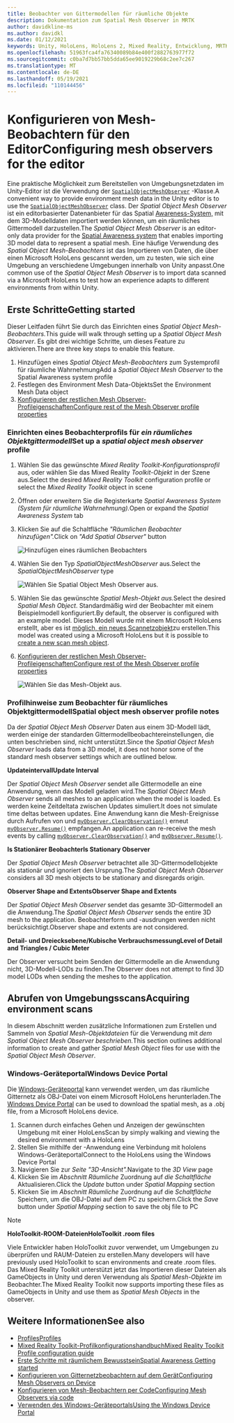 ```yaml
---
title: Beobachter von Gittermodellen für räumliche Objekte
description: Dokumentation zum Spatial Mesh Observer in MRTK
author: davidkline-ms
ms.author: davidkl
ms.date: 01/12/2021
keywords: Unity, HoloLens, HoloLens 2, Mixed Reality, Entwicklung, MRTK,
ms.openlocfilehash: 51963fca4fa76340089b84e400f2882763977f72
ms.sourcegitcommit: c0ba7d7bb57bb5dda65ee9019229b68c2ee7c267
ms.translationtype: MT
ms.contentlocale: de-DE
ms.lasthandoff: 05/19/2021
ms.locfileid: "110144456"
---
```

# <a name="configuring-mesh-observers-for-the-editor"></a><span data-ttu-id="de2dc-104">Konfigurieren von Mesh-Beobachtern für den Editor</span><span class="sxs-lookup"><span data-stu-id="de2dc-104">Configuring mesh observers for the editor</span></span>

<span data-ttu-id="de2dc-105">Eine praktische Möglichkeit zum Bereitstellen von Umgebungsnetzdaten im Unity-Editor ist die Verwendung der [`SpatialObjectMeshObserver`](xref:Microsoft.MixedReality.Toolkit.SpatialObjectMeshObserver.SpatialObjectMeshObserver) -Klasse.</span><span class="sxs-lookup"><span data-stu-id="de2dc-105">A convenient way to provide environment mesh data in the Unity editor is to use the [`SpatialObjectMeshObserver`](xref:Microsoft.MixedReality.Toolkit.SpatialObjectMeshObserver.SpatialObjectMeshObserver) class.</span></span> <span data-ttu-id="de2dc-106">Der *Spatial Object Mesh Observer* ist ein editorbasierter Datenanbieter für das Spatial [Awareness-System,](spatial-awareness-getting-started.md) mit dem 3D-Modelldaten importiert werden können, um ein räumliches Gittermodell darzustellen.</span><span class="sxs-lookup"><span data-stu-id="de2dc-106">The *Spatial Object Mesh Observer* is an editor-only data provider for the [Spatial Awareness system](spatial-awareness-getting-started.md) that enables importing 3D model data to represent a spatial mesh.</span></span> <span data-ttu-id="de2dc-107">Eine häufige Verwendung des *Spatial Object Mesh-Beobachters* ist das Importieren von Daten, die über einen Microsoft HoloLens gescannt werden, um zu testen, wie sich eine Umgebung an verschiedene Umgebungen innerhalb von Unity anpasst.</span><span class="sxs-lookup"><span data-stu-id="de2dc-107">One common use of the *Spatial Object Mesh Observer* is to import data scanned via a Microsoft HoloLens to test how an experience adapts to different environments from within Unity.</span></span>

## <a name="getting-started"></a><span data-ttu-id="de2dc-108">Erste Schritte</span><span class="sxs-lookup"><span data-stu-id="de2dc-108">Getting started</span></span>

<span data-ttu-id="de2dc-109">Dieser Leitfaden führt Sie durch das Einrichten eines *Spatial Object Mesh-Beobachters.*</span><span class="sxs-lookup"><span data-stu-id="de2dc-109">This guide will walk through setting up a *Spatial Object Mesh Observer*.</span></span> <span data-ttu-id="de2dc-110">Es gibt drei wichtige Schritte, um dieses Feature zu aktivieren.</span><span class="sxs-lookup"><span data-stu-id="de2dc-110">There are three key steps to enable this feature.</span></span>

1. <span data-ttu-id="de2dc-111">Hinzufügen eines *Spatial Object Mesh-Beobachters* zum Systemprofil für räumliche Wahrnehmung</span><span class="sxs-lookup"><span data-stu-id="de2dc-111">Add a *Spatial Object Mesh Observer* to the Spatial Awareness system profile</span></span>
1. <span data-ttu-id="de2dc-112">Festlegen des Environment Mesh Data-Objekts</span><span class="sxs-lookup"><span data-stu-id="de2dc-112">Set the Environment Mesh Data object</span></span>
1. [<span data-ttu-id="de2dc-113">Konfigurieren der restlichen Mesh Observer-Profileigenschaften</span><span class="sxs-lookup"><span data-stu-id="de2dc-113">Configure rest of the Mesh Observer profile properties</span></span>](configuring-spatial-awareness-mesh-observer.md)

### <a name="set-up-a-spatial-object-mesh-observer-profile"></a><span data-ttu-id="de2dc-114">Einrichten eines Beobachterprofils für *ein räumliches Objektgittermodell*</span><span class="sxs-lookup"><span data-stu-id="de2dc-114">Set up a *spatial object mesh observer* profile</span></span>

1. <span data-ttu-id="de2dc-115">Wählen Sie das gewünschte *Mixed Reality Toolkit-Konfigurationsprofil* aus, oder wählen Sie das Mixed Reality *Toolkit-Objekt* in der Szene aus.</span><span class="sxs-lookup"><span data-stu-id="de2dc-115">Select the desired *Mixed Reality Toolkit* configuration profile or select the *Mixed Reality Toolkit* object in scene</span></span>
1. <span data-ttu-id="de2dc-116">Öffnen oder erweitern Sie die Registerkarte *Spatial Awareness System (System für räumliche Wahrnehmung).*</span><span class="sxs-lookup"><span data-stu-id="de2dc-116">Open or expand the *Spatial Awareness System* tab</span></span>
1. <span data-ttu-id="de2dc-117">Klicken Sie auf die Schaltfläche *"Räumlichen Beobachter hinzufügen".*</span><span class="sxs-lookup"><span data-stu-id="de2dc-117">Click on *"Add Spatial Observer"* button</span></span>

    ![Hinzufügen eines räumlichen Beobachters](../images/spatial-awareness/AddObserver.png)

1. <span data-ttu-id="de2dc-119">Wählen Sie den Typ *SpatialObjectMeshObserver* aus.</span><span class="sxs-lookup"><span data-stu-id="de2dc-119">Select the *SpatialObjectMeshObserver* type</span></span>

    ![Wählen Sie Spatial Object Mesh Observer aus.](../images/spatial-awareness/SelectObjectObserver.png)

1. <span data-ttu-id="de2dc-121">Wählen Sie das gewünschte *Spatial Mesh-Objekt aus.*</span><span class="sxs-lookup"><span data-stu-id="de2dc-121">Select the desired *Spatial Mesh Object*.</span></span> <span data-ttu-id="de2dc-122">Standardmäßig wird der Beobachter mit einem Beispielmodell konfiguriert.</span><span class="sxs-lookup"><span data-stu-id="de2dc-122">By default, the observer is configured with an example model.</span></span> <span data-ttu-id="de2dc-123">Dieses Modell wurde mit einem Microsoft HoloLens erstellt, aber es ist [möglich, ein neues Scannetzobjekt](#acquiring-environment-scans)zu erstellen.</span><span class="sxs-lookup"><span data-stu-id="de2dc-123">This model was created using a Microsoft HoloLens but it is possible to [create a new scan mesh object](#acquiring-environment-scans).</span></span>
1. [<span data-ttu-id="de2dc-124">Konfigurieren der restlichen Mesh Observer-Profileigenschaften</span><span class="sxs-lookup"><span data-stu-id="de2dc-124">Configure rest of the Mesh Observer profile properties</span></span>](configuring-spatial-awareness-mesh-observer.md)

    ![Wählen Sie das Mesh-Objekt aus.](../images/spatial-awareness/ObjectObserverProfile.png)

### <a name="spatial-object-mesh-observer-profile-notes"></a><span data-ttu-id="de2dc-126">Profilhinweise zum Beobachter für räumliches Objektgittermodell</span><span class="sxs-lookup"><span data-stu-id="de2dc-126">Spatial object mesh observer profile notes</span></span>

<span data-ttu-id="de2dc-127">Da der *Spatial Object Mesh Observer* Daten aus einem 3D-Modell lädt, werden einige der standarden Gittermodellbeobachtereinstellungen, die unten beschrieben sind, nicht unterstützt.</span><span class="sxs-lookup"><span data-stu-id="de2dc-127">Since the *Spatial Object Mesh Observer* loads data from a 3D model, it does not honor some of the standard mesh observer settings which are outlined below.</span></span>

<span data-ttu-id="de2dc-128">**Updateintervall**</span><span class="sxs-lookup"><span data-stu-id="de2dc-128">**Update Interval**</span></span>

<span data-ttu-id="de2dc-129">Der  *Spatial Object Mesh Observer* sendet alle Gittermodelle an eine Anwendung, wenn das Modell geladen wird.</span><span class="sxs-lookup"><span data-stu-id="de2dc-129">The  *Spatial Object Mesh Observer* sends all meshes to an application when the model is loaded.</span></span> <span data-ttu-id="de2dc-130">Es werden keine Zeitdeltata zwischen Updates simuliert.</span><span class="sxs-lookup"><span data-stu-id="de2dc-130">It does not simulate time deltas between updates.</span></span> <span data-ttu-id="de2dc-131">Eine Anwendung kann die Mesh-Ereignisse durch Aufrufen von und [`myObserver.ClearObservation()`](xref:Microsoft.MixedReality.Toolkit.SpatialAwareness.IMixedRealitySpatialAwarenessObserver.ClearObservations) erneut [`myObserver.Resume()`](xref:Microsoft.MixedReality.Toolkit.SpatialAwareness.IMixedRealitySpatialAwarenessObserver.Resume) empfangen.</span><span class="sxs-lookup"><span data-stu-id="de2dc-131">An application can re-receive the mesh events by calling [`myObserver.ClearObservation()`](xref:Microsoft.MixedReality.Toolkit.SpatialAwareness.IMixedRealitySpatialAwarenessObserver.ClearObservations) and [`myObserver.Resume()`](xref:Microsoft.MixedReality.Toolkit.SpatialAwareness.IMixedRealitySpatialAwarenessObserver.Resume).</span></span>

<span data-ttu-id="de2dc-132">**Is Stationärer Beobachter**</span><span class="sxs-lookup"><span data-stu-id="de2dc-132">**Is Stationary Observer**</span></span>

<span data-ttu-id="de2dc-133">Der *Spatial Object Mesh Observer* betrachtet alle 3D-Gittermodellobjekte als stationär und ignoriert den Ursprung.</span><span class="sxs-lookup"><span data-stu-id="de2dc-133">The *Spatial Object Mesh Observer* considers all 3D mesh objects to be stationary and disregards origin.</span></span>

<span data-ttu-id="de2dc-134">**Observer Shape and Extents**</span><span class="sxs-lookup"><span data-stu-id="de2dc-134">**Observer Shape and Extents**</span></span>

<span data-ttu-id="de2dc-135">Der  *Spatial Object Mesh Observer* sendet das gesamte 3D-Gittermodell an die Anwendung.</span><span class="sxs-lookup"><span data-stu-id="de2dc-135">The  *Spatial Object Mesh Observer* sends the entire 3D mesh to the application.</span></span> <span data-ttu-id="de2dc-136">Beobachterform und -ausdrungen werden nicht berücksichtigt.</span><span class="sxs-lookup"><span data-stu-id="de2dc-136">Observer shape and extents are not considered.</span></span>

<span data-ttu-id="de2dc-137">**Detail- und Dreiecksebene/Kubische Verbrauchsmessung**</span><span class="sxs-lookup"><span data-stu-id="de2dc-137">**Level of Detail and Triangles / Cubic Meter**</span></span>

<span data-ttu-id="de2dc-138">Der Observer versucht beim Senden der Gittermodelle an die Anwendung nicht, 3D-Modell-LODs zu finden.</span><span class="sxs-lookup"><span data-stu-id="de2dc-138">The Observer does not attempt to find 3D model LODs when sending the meshes to the application.</span></span>

## <a name="acquiring-environment-scans"></a><span data-ttu-id="de2dc-139">Abrufen von Umgebungsscans</span><span class="sxs-lookup"><span data-stu-id="de2dc-139">Acquiring environment scans</span></span>

<span data-ttu-id="de2dc-140">In diesem Abschnitt werden zusätzliche Informationen zum Erstellen und Sammeln von *Spatial Mesh-Objektdateien* für die Verwendung mit *dem Spatial Object Mesh Observer beschrieben.*</span><span class="sxs-lookup"><span data-stu-id="de2dc-140">This section outlines additional information to create and gather *Spatial Mesh Object* files for use with the *Spatial Object Mesh Observer*.</span></span>

### <a name="windows-device-portal"></a><span data-ttu-id="de2dc-141">Windows-Geräteportal</span><span class="sxs-lookup"><span data-stu-id="de2dc-141">Windows Device Portal</span></span>

<span data-ttu-id="de2dc-142">Die [Windows-Geräteportal](/windows/mixed-reality/using-the-windows-device-portal) kann verwendet werden, um das räumliche Gitternetz als OBJ-Datei von einem Microsoft HoloLens herunterladen.</span><span class="sxs-lookup"><span data-stu-id="de2dc-142">The [Windows Device Portal](/windows/mixed-reality/using-the-windows-device-portal) can be used to download the spatial mesh, as a .obj file, from a Microsoft HoloLens device.</span></span>

1. <span data-ttu-id="de2dc-143">Scannen durch einfaches Gehen und Anzeigen der gewünschten Umgebung mit einer HoloLens</span><span class="sxs-lookup"><span data-stu-id="de2dc-143">Scan by simply walking and viewing the desired environment with a HoloLens</span></span>
1. <span data-ttu-id="de2dc-144">Stellen Sie mithilfe der -Anwendung eine Verbindung mit hololens Windows-Geräteportal</span><span class="sxs-lookup"><span data-stu-id="de2dc-144">Connect to the HoloLens using the Windows Device Portal</span></span>
1. <span data-ttu-id="de2dc-145">Navigieren Sie zur *Seite "3D-Ansicht".*</span><span class="sxs-lookup"><span data-stu-id="de2dc-145">Navigate to the *3D View* page</span></span>
1. <span data-ttu-id="de2dc-146">Klicken Sie im *Abschnitt Räumliche* Zuordnung auf *die Schaltfläche* Aktualisieren.</span><span class="sxs-lookup"><span data-stu-id="de2dc-146">Click the *Update* button under *Spatial Mapping* section</span></span>
1. <span data-ttu-id="de2dc-147">Klicken Sie im *Abschnitt Räumliche* Zuordnung auf die *Schaltfläche* Speichern, um die OBJ-Datei auf dem PC zu speichern.</span><span class="sxs-lookup"><span data-stu-id="de2dc-147">Click the *Save* button under *Spatial Mapping* section to save the obj file to PC</span></span>

> [!NOTE]
> <span data-ttu-id="de2dc-148">**HoloToolkit-ROOM-Dateien**</span><span class="sxs-lookup"><span data-stu-id="de2dc-148">**HoloToolkit .room files**</span></span>
>
> <span data-ttu-id="de2dc-149">Viele Entwickler haben HoloToolkit zuvor verwendet, um Umgebungen zu überprüfen und RAUM-Dateien zu erstellen.</span><span class="sxs-lookup"><span data-stu-id="de2dc-149">Many developers will have previously used HoloToolkit to scan environments and create .room files.</span></span> <span data-ttu-id="de2dc-150">Das Mixed Reality Toolkit unterstützt jetzt das Importieren dieser Dateien als GameObjects in Unity und deren Verwendung als *Spatial Mesh-Objekte* im Beobachter.</span><span class="sxs-lookup"><span data-stu-id="de2dc-150">The Mixed Reality Toolkit now supports importing these files as GameObjects in Unity and use them as *Spatial Mesh Objects* in the observer.</span></span>

## <a name="see-also"></a><span data-ttu-id="de2dc-151">Weitere Informationen</span><span class="sxs-lookup"><span data-stu-id="de2dc-151">See also</span></span>

- [<span data-ttu-id="de2dc-152">Profiles</span><span class="sxs-lookup"><span data-stu-id="de2dc-152">Profiles</span></span>](../profiles/profiles.md)
- [<span data-ttu-id="de2dc-153">Mixed Reality Toolkit-Profilkonfigurationshandbuch</span><span class="sxs-lookup"><span data-stu-id="de2dc-153">Mixed Reality Toolkit Profile configuration guide</span></span>](../../configuration/mixed-reality-configuration-guide.md)
- [<span data-ttu-id="de2dc-154">Erste Schritte mit räumlichem Bewusstsein</span><span class="sxs-lookup"><span data-stu-id="de2dc-154">Spatial Awareness Getting started</span></span>](spatial-awareness-getting-started.md)
- [<span data-ttu-id="de2dc-155">Konfigurieren von Gitternetzbeobachtern auf dem Gerät</span><span class="sxs-lookup"><span data-stu-id="de2dc-155">Configuring Mesh Observers on Device</span></span>](configuring-spatial-awareness-mesh-observer.md)
- [<span data-ttu-id="de2dc-156">Konfigurieren von Mesh-Beobachtern per Code</span><span class="sxs-lookup"><span data-stu-id="de2dc-156">Configuring Mesh Observers via code</span></span>](usage-guide.md)
- [<span data-ttu-id="de2dc-157">Verwenden des Windows-Geräteportals</span><span class="sxs-lookup"><span data-stu-id="de2dc-157">Using the Windows Device Portal</span></span>](/windows/mixed-reality/using-the-windows-device-portal)